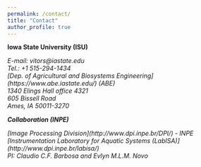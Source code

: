 ```yaml
---
permalink: /contact/
title: "Contact"
author_profile: true
---
```



**Iowa State University (ISU)**
<address>
  E-mail: vitors@iastate.edu
  <br />
  Tel.: +1 515-294-1434
  <br />  
  [Dep. of Agricultural and Biosystems Engineering](https://www.abe.iastate.edu/) (ABE)
  <br /> 
  1340 Elings Hall office 4321
  <br /> 
  605 Bissell Road
  <br />
  Ames, IA 50011-3270
  <br />
<address/>
  
**Collaboration (INPE)**
<address>
  [Image Processing Division](http://www.dpi.inpe.br/DPI/) - INPE
  <br />
  [Instrumentation Laboratory for Aquatic Systems (LabISA)](http://www.dpi.inpe.br/labisa/)
  <br />
  PI: Claudio C.F. Barbosa and Evlyn M.L.M. Novo
<address \>
